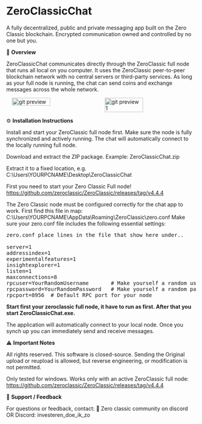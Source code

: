 # ZeroClassicChat
A fully decentralized, public and private messaging app built on the Zero Classic blockchain. Encrypted communication owned and controlled by no one but you.

📘 <b>Overview</b>

ZeroClassicChat communicates directly through the ZeroClassic full node that runs all local on you computer.
It uses the ZeroClassic peer-to-peer blockchain network with no central servers or third-party services.
As long as your full node is running, the chat can send coins and exchange messages across the whole network.

<div style="display: flex; gap: 20px; justify-content: center; flex-wrap: wrap;">
  <img src="https://i.postimg.cc/KvxHxB0V/gitprevieuw.png" alt="git preview" style="max-width: 100%; height: auto; width: 45%;">
  <img src="https://i.postimg.cc/nc2wzrWS/gitprevieuw1.png" alt="git preview 1" style="max-width: 100%; height: auto; width: 45%;">
</div>

⚙️ <b>Installation Instructions</b>

Install and start your ZeroClassic full node first.
Make sure the node is fully synchronized and actively running.
The chat will automatically connect to the locally running full node.

Download and extract the ZIP package.
Example: ZeroClassicChat.zip

Extract it to a fixed location, e.g.
C:\Users\YOURPCNAME\Desktop\ZeroClassicChat

First you need to start your Zero Classic Full node!
https://github.com/zeroclassic/ZeroClassic/releases/tag/v4.4.4

The Zero Classic node must be configured correctly for the chat app to work.
First find this file in map: C:\Users\YOURPCNAME\AppData\Roaming\ZeroClassic\zero.conf
Make sure your zero.conf file includes the following essential settings:
<pre>zero.conf place lines in the file that show here under..
  
server=1
addressindex=1
experimentalfeatures=1
insightexplorer=1
listen=1
maxconnections=8
rpcuser=YourRandomUsername       # Make yourself a random username
rpcpassword=YourRandomPassword   # Make yourself a random password
rpcport=8956  # Default RPC port for your node
</pre>
<b>Start first your zeroclassic full node, it have to run as first.
After that you start ZeroClassicChat.exe.</b>

The application will automatically connect to your local node. 
Once you synch up you can immediately send and receive messages.

⚠️ <b>Important Notes</b>

All rights reserved.
This software is closed-source. Sending the Original upload or reupload is allowed, but reverse engineering, or modification is not permitted.

Only tested for windows.
Works only with an active ZeroClassic full node:
https://github.com/zeroclassic/ZeroClassic/releases/tag/v4.4.4

💬 <b>Support / Feedback</b>

For questions or feedback, contact:
📧 Zero classic community on discord OR Discord: investeren_doe_ik_zo
